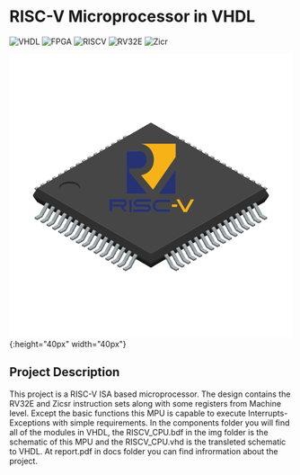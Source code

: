 # RISC-V Microprocessor in VHDL

![VHDL](https://img.shields.io/badge/VHDL-red)
![FPGA](https://img.shields.io/badge/FPGA-blue)
![RISCV](https://img.shields.io/badge/RISC-V-yellow)
![RV32E](https://img.shields.io/badge/RV32E-green)
![Zicr](https://img.shields.io/badge/Zicr-green)

![RISCV Logo](/img/riscv_mpu.png){:height="40px" width="40px"}

## Project Description
This project is a RISC-V ISA based microprocessor. The design contains the RV32E and Zicsr 
instruction sets along with some registers from Machine level. Except the basic functions 
this MPU is capable to execute Interrupts-Exceptions with simple requirements. In the 
components folder you will find all of the modules in VHDL, the RISCV_CPU.bdf in the img folder
is the schematic of this MPU and the RISCV_CPU.vhd is the transleted schematic to VHDL. 
At report.pdf in docs folder you can find infrormation about the project.
